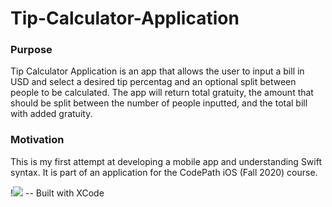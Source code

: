 # Tip-Calculator-Application

### Purpose
Tip Calculator Application is an app that allows the user to input a bill in USD and select a desired tip percentag and an optional split between people to be calculated. 
The app will return total gratuity, the amount that should be split between the number of people inputted, and the total bill with added gratuity.  

### Motivation
This is my first attempt at developing a mobile app and understanding Swift syntax. It is part of an application for the CodePath iOS (Fall 2020) course. 

!![](TipCalculatorRecording.gif)
-- Built with XCode

